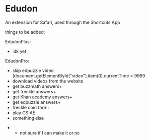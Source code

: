 # Edudon
An extension for Safari, used through the Shortcuts App

things to be added:

EdudonPlus:

- idk yet

EdudonPro:

- skip edpuzzle video (document.getElementById("video").item(0).currentTime = 9999 
- download videos from the website
- get buzzmath answers+
- get freckle answers+
- get Khan academy answers+
- get edpuzzle answers+
- freckle coin farm+
- play GS:AE
- something else

+ - not sure if I can make it or no
